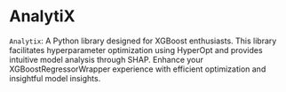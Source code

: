 # AnalytiX
`Analytix`: A Python library designed for XGBoost enthusiasts. This library facilitates hyperparameter optimization using HyperOpt and provides intuitive model analysis through SHAP. Enhance your XGBoostRegressorWrapper experience with efficient optimization and insightful model insights.
